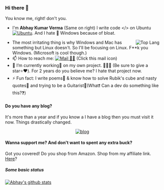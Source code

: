 ### Hi there 👋

You know me, right! don't you.

 - I'm **Abhay Kumar Verma** (Same on right) I write code </> on Ubuntu [![Ubuntu](../../blob/main/src/ubuntu.png)](). And I hate 😬 Windows because of bloat.
<img src="https://github-readme-stats.vercel.app/api/top-langs/?username=darkraspberry&theme=radical" alt="Top Lang" align="right"/>

 - The most irritating thing is why Windows and Mac has something but Linux doesn't. So I'll be focusing on Linux. F**k you Windows. (Microsoft is cool though.)
 - 📫 How to reach me: [![Mail 📩📧](../../blob/main/src/gmail.png)](mailto:insidedarkpit@gmail.com?subject=I%20wanna%20know%20about%20ProfileReadme) (Click this mail icon)
 - 🔭 I’m currently working💼 on my own project. 📝🌳🌲 (Be sure to give a star⭐️❤️). For 2 years do you believe me? I hate that project now.
 - ⚡️ Fun fact: I write poems📒 & know how to solve Rubik's cube and nasty quotes📝 and trying to be a Guitarist🎸(What❗️ Can a dev do something like this?❓)

#### Do you have any blog?
It's more than a year and if you know a I have a blog then you must visit it now. Things drastically changed.
<p align="center">
  <a href="https://blog.darkraspberry.ga"><img src="../../blob/main/src/blog.png" alt="blog" /><a>
</p>

#### Wanna support me? And don't want to spent any extra buck?
Got you covered! Do you shop from Amazon. Shop from my affiliate link. [Here](https://amzn.to/3pKuplO)?

##### Some basic status

[![Abhay's github stats](https://github-readme-stats.vercel.app/api?username=darkRaspberry&count_private=true&show_icons=true&theme=radical)](https://github.com/anuraghazra/github-readme-stats)
